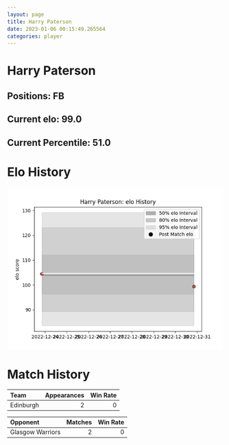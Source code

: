 ```yaml
---  
layout: page  
title: Harry Paterson  
date: 2023-01-06 00:15:49.265564  
categories: player  
---
```

# Harry Paterson

## Positions: FB

## Current elo: 99.0

## Current Percentile: 51.0

# Elo History


![elo history](history_HarryPaterson.png)
# Match History


| Team      |   Appearances |   Win Rate |
|:----------|--------------:|-----------:|
| Edinburgh |             2 |          0 |

| Opponent         |   Matches |   Win Rate |
|:-----------------|----------:|-----------:|
| Glasgow Warriors |         2 |          0 |